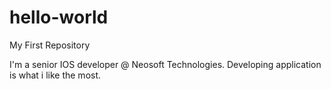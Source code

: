 # hello-world
My First Repository

I'm a senior IOS developer @ Neosoft Technologies. Developing application is what i like the most.
